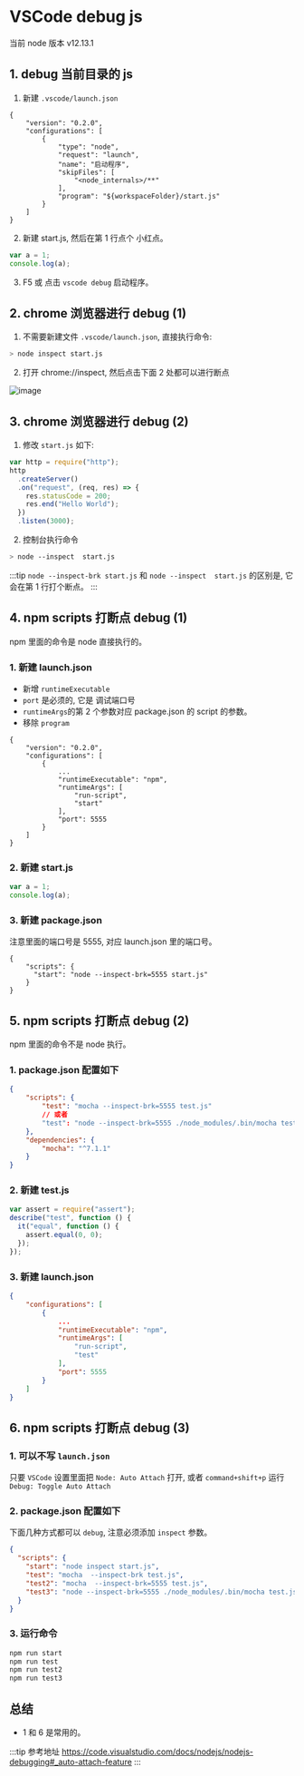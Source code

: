 # VSCode debug js

当前 node 版本 v12.13.1

## 1. debug 当前目录的 js

1. 新建 `.vscode/launch.json`

```
{
    "version": "0.2.0",
    "configurations": [
        {
            "type": "node",
            "request": "launch",
            "name": "启动程序",
            "skipFiles": [
                "<node_internals>/**"
            ],
            "program": "${workspaceFolder}/start.js"
        }
    ]
}
```

2. 新建 start.js, 然后在第 1 行点个 小红点。

```javascript
var a = 1;
console.log(a);
```

3. F5 或 点击 `vscode debug` 启动程序。

## 2. chrome 浏览器进行 debug (1)

1. 不需要新建文件 `.vscode/launch.json`, 直接执行命令:

```bash
> node inspect start.js
```

2. 打开 chrome://inspect, 然后点击下面 2 处都可以进行断点

![image](https://user-images.githubusercontent.com/32337542/80201917-76b3e800-8657-11ea-8646-1aef95e8c3fe.png)

## 3. chrome 浏览器进行 debug (2)

1. 修改 `start.js` 如下:

```javascript
var http = require("http");
http
  .createServer()
  .on("request", (req, res) => {
    res.statusCode = 200;
    res.end("Hello World");
  })
  .listen(3000);
```

2. 控制台执行命令

```bash
> node --inspect  start.js
```

:::tip
`node --inspect-brk start.js` 和 `node --inspect  start.js` 的区别是, 它会在第 1 行打个断点。
:::

## 4. npm scripts 打断点 debug (1)

npm 里面的命令是 node 直接执行的。

### 1. 新建 launch.json

- 新增 `runtimeExecutable`
- `port` 是必须的, 它是 调试端口号
- `runtimeArgs`的第 2 个参数对应 package.json 的 script 的参数。
- 移除 `program`

```
{
    "version": "0.2.0",
    "configurations": [
        {
            ...
            "runtimeExecutable": "npm",
            "runtimeArgs": [
                "run-script",
                "start"
            ],
            "port": 5555
        }
    ]
}
```

### 2. 新建 start.js

```javascript
var a = 1;
console.log(a);
```

### 3. 新建 package.json

注意里面的端口号是 5555, 对应 launch.json 里的端口号。

```
{
    "scripts": {
      "start": "node --inspect-brk=5555 start.js"
    }
}
```

## 5. npm scripts 打断点 debug (2)

npm 里面的命令不是 node 执行。

### 1. package.json 配置如下

```json
{
    "scripts": {
        "test": "mocha --inspect-brk=5555 test.js"
        // 或者
        "test": "node --inspect-brk=5555 ./node_modules/.bin/mocha test.js"
    },
    "dependencies": {
        "mocha": "^7.1.1"
    }
}

```

### 2. 新建 test.js

```javascript
var assert = require("assert");
describe("test", function () {
  it("equal", function () {
    assert.equal(0, 0);
  });
});
```

### 3. 新建 launch.json

```json
{
    "configurations": [
        {
            ...
            "runtimeExecutable": "npm",
            "runtimeArgs": [
                "run-script",
                "test"
            ],
            "port": 5555
        }
    ]
}
```

## 6. npm scripts 打断点 debug (3)

### 1. 可以不写 `launch.json`

只要 `VSCode` 设置里面把 `Node: Auto Attach` 打开, 或者 `command+shift+p` 运行 `Debug: Toggle Auto Attach`

### 2. package.json 配置如下

下面几种方式都可以 `debug`, 注意必须添加 `inspect` 参数。

```json
{
  "scripts": {
    "start": "node inspect start.js",
    "test": "mocha  --inspect-brk test.js",
    "test2": "mocha  --inspect-brk=5555 test.js",
    "test3": "node --inspect-brk=5555 ./node_modules/.bin/mocha test.js"
  }
}
```

### 3. 运行命令

```bash
npm run start
npm run test
npm run test2
npm run test3
```

## 总结

- 1 和 6 是常用的。

:::tip 参考地址
<https://code.visualstudio.com/docs/nodejs/nodejs-debugging#_auto-attach-feature>
:::
